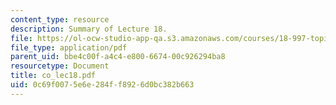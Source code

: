 ```yaml
---
content_type: resource
description: Summary of Lecture 18.
file: https://ol-ocw-studio-app-qa.s3.amazonaws.com/courses/18-997-topics-in-combinatorial-optimization-spring-2004/0c69f0075e6e284ff8926d0bc382b663_co_lec18.pdf
file_type: application/pdf
parent_uid: bbe4c00f-a4c4-e800-6674-00c926294ba8
resourcetype: Document
title: co_lec18.pdf
uid: 0c69f007-5e6e-284f-f892-6d0bc382b663
---
```

